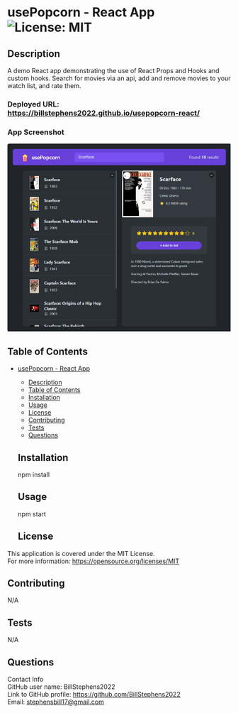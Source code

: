 # usePopcorn - React App<br>![License: MIT](https://img.shields.io/badge/License-MIT-yellow.svg)

  ## Description

  A demo React app demonstrating the use of React Props and Hooks and custom hooks.  Search for movies via an api, add and remove movies to your watch list, and rate them.

  ### Deployed URL:  https://billstephens2022.github.io/usepopcorn-react/

  ### App Screenshot

  ![app screenshot](/public/screenshot.png)
  
  ## Table of Contents
  
- [usePopcorn - React App](#usepopcorn---react-app)
  - [Description](#description)
  - [Table of Contents](#table-of-contents)
  - [Installation](#installation)
  - [Usage](#usage)
  - [License](#license)
  - [Contributing](#contributing)
  - [Tests](#tests)
  - [Questions](#questions)
  
  ## Installation
  
  npm install
  
  ## Usage
  
  npm start

  ## License
This application is covered under the MIT License.
<br>For more information: https://opensource.org/licenses/MIT
  
  ## Contributing
  N/A
  
  ## Tests
  N/A

  ## Questions
  Contact Info<br>
  GitHub user name: BillStephens2022<br>
  Link to GitHub profile: https://github.com/BillStephens2022<br>
  Email: stephensbill17@gmail.com
